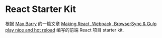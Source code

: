 # React Starter Kit

根据 [Max Barry][twitter:mxbrry] 的一篇文章
[Making React, Webpack, BrowserSync & Gulp play nice and hot reload][mxbrry's-article]
编写的前端 React 项目 starter kit.

[twitter:mxbrry]: https://twitter.com/mxbrry
[mxbrry's-article]: https://words.mxbry.com/making-react-webpack-browsersync-gulp-play-nice-and-hot-reload-b2c1e01522e3
